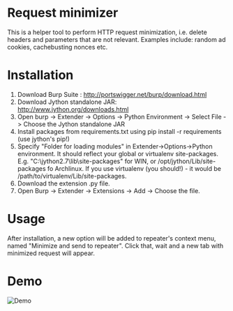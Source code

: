 # Request minimizer
This is a helper tool to perform HTTP request minimization, i.e. delete headers and parameters that are not relevant. Examples include: random ad cookies, cachebusting nonces etc.

# Installation

1.	Download Burp Suite : http://portswigger.net/burp/download.html
2.	Download Jython standalone JAR: http://www.jython.org/downloads.html
3.	Open burp -> Extender -> Options -> Python Environment -> Select File -> Choose the Jython standalone JAR
4.  Install packages from requirements.txt  using pip install -r requirements (use jython's pip!)
4.  Specify "Folder for loading modules" in Extender->Options->Python environment. It should reflect your global or virtualenv site-packages. E.g. "C:\jython2.7\lib\site-packages" for WIN, or /opt/jython/Lib/site-packages fo Archlinux. If you use virtualenv (you should!) - it would be /path/to/virtualenv/Lib/site-packages.
4.	Download the extension .py file.
5.	Open Burp -> Extender -> Extensions -> Add -> Choose the file.

# Usage

After installation, a new option will be added to repeater's context menu, named "Minimize and send to repeater". Click that, wait and a new tab with minimized request will appear.

# Demo

![Demo](https://raw.githubusercontent.com/ngo/burp-request-minimizer/master/sample.gif)
